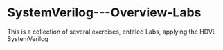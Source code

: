 # SystemVerilog---Overview-Labs
This is a collection of several exercises, entitled Labs, applying the HDVL SystemVerilog
